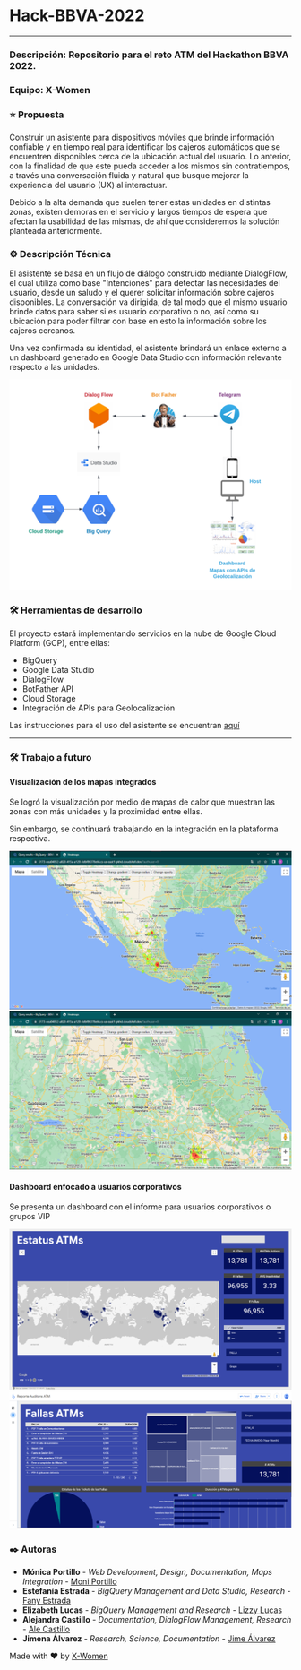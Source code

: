 # Hack-BBVA-2022
---
### Descripción: Repositorio para el reto ATM del Hackathon BBVA 2022.

### Equipo: X-Women

### :star: Propuesta
Construir un asistente para dispositivos móviles que brinde información confiable y en tiempo real para identificar los cajeros automáticos que se encuentren disponibles cerca de la ubicación actual del usuario. Lo anterior, con la finalidad de que este pueda acceder a los mismos sin contratiempos, a través una conversación fluida y natural que busque mejorar la experiencia del usuario (UX) al interactuar.

Debido a la alta demanda que suelen tener estas unidades en distintas zonas, existen demoras en el servicio y largos tiempos de espera que afectan la usabilidad de las mismas, de ahí que consideremos la solución planteada anteriormente.

### ⚙️ Descripción Técnica
El asistente se basa en un flujo de diálogo construido mediante DialogFlow, el cual utiliza como base "Intenciones" para detectar las necesidades del usuario, desde un saludo y el querer solicitar información sobre cajeros disponibles. La conversación va dirigida, de tal modo que el mismo usuario brinde datos para saber si es usuario corporativo o no, así como su ubicación para poder filtrar con base en esto la información sobre los cajeros cercanos.

Una vez confirmada su identidad, el asistente brindará un enlace externo a un dashboard generado en Google Data Studio con información relevante respecto a las unidades.

![Arquitectura Adiutans](./images/arquitectura-adiutans.png)

### 🛠️ Herramientas de desarrollo 

El proyecto estará implementando servicios en la nube de Google Cloud Platform (GCP), entre ellas:

+ BigQuery
+ Google Data Studio
+ DialogFlow
+ BotFather API
+ Cloud Storage
+ Integración de APIs para Geolocalización

Las instrucciones para el uso del asistente se encuentran [aquí](https://github.com/aleepsy/Hack-BBVA-2022/blob/main/instrucciones-adiutans.md)

---

### 🛠 Trabajo a futuro

####  Visualización de los mapas integrados
Se logró la visualización por medio de mapas de calor que muestran las zonas con más unidades y la proximidad entre ellas.

Sin embargo, se continuará trabajando en la integración en la plataforma respectiva.

![Mapa 1](./images/mapaCalor.png)
![Mapa 1](./images/mapaCalor2.png)

#### Dashboard enfocado a usuarios corporativos

Se presenta un dashboard con el informe para usuarios corporativos o grupos VIP

![Dashboard 1](./images/dashboard1.png)
![Dashboard 2](./images/dashboard.png)

### ✒️ Autoras

* **Mónica Portillo** - *Web Development, Design, Documentation, Maps Integration* -  [Moni Portillo](https://github.com/monicaps)
* **Estefanía Estrada** - *BigQuery Management and Data Studio, Research* -  [Fany Estrada](https://github.com/FanyEstrada)
* **Elizabeth Lucas** - *BigQuery Management and Research* -  [Lizzy Lucas](https://github.com/LizzyLucas)
* **Alejandra Castillo** - *Documentation, DialogFlow Management, Research* - [Ale Castillo](https://github.com/aleepsy)
* **Jimena Álvarez** - *Research, Science, Documentation* - [Jime Álvarez](https://github.com/5inope)


Made with :heart: by [X-Women](https://github.com/x-women-mx)
